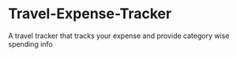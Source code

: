 # Travel-Expense-Tracker
A travel tracker that tracks your expense and provide category wise spending info
